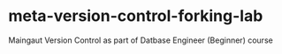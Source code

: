 # meta-version-control-forking-lab
Maingaut
Version Control as part of Datbase Engineer (Beginner) course
